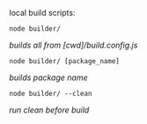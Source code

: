 
local build scripts:

    node builder/

*builds all from [cwd]/build.config.js*

    node builder/ [package_name]

*builds package name*

    node builder/ --clean

*run clean before build*